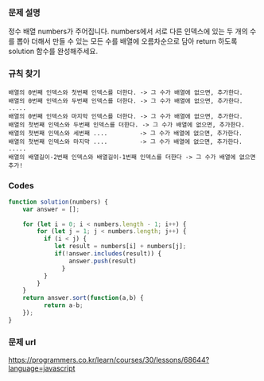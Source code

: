 ### 문제 설명

정수 배열 numbers가 주어집니다. numbers에서 서로 다른 인덱스에 있는 두 개의 수를 뽑아 더해서 만들 수 있는 모든 수를 배열에 오름차순으로 담아 return 하도록 solution 함수를 완성해주세요.




### 규칙 찾기 

```
배열의 0번째 인덱스와 첫번째 인덱스를 더한다. -> 그 수가 배열에 없으면, 추가한다.
배열의 0번째 인덱스와 두번째 인덱스를 더한다. -> 그 수가 배열에 없으면, 추가한다.
.....
배열의 0번째 인덱스와 마지막 인덱스를 더한다. -> 그 수가 배열에 없으면, 추가한다.
배열의 첫번째 인덱스와 두번째 인덱스를 더한다. -> 그 수가 배열에 없으면, 추가한다.
배열의 첫번째 인덱스와 세번째 ....         -> 그 수가 배열에 없으면, 추가한다.
배열의 첫번째 인덱스와 마지막 ....         -> 그 수가 배열에 없으면, 추가한다.
.....
배열의 배열길이-2번째 인덱스와 배열길이-1번째 인덱스를 더한다 -> 그 수가 배열에 없으면 추가!
```




### Codes

```javascript
function solution(numbers) {
    var answer = [];
    
    for (let i = 0; i < numbers.length - 1; i++) {
        for (let j = 1; j < numbers.length; j++) {
          if (i < j) { 
             let result = numbers[i] + numbers[j]; 
             if(!answer.includes(result)) {
                 answer.push(result)
               } 
          }    
        } 
    }
    return answer.sort(function(a,b) {
          return a-b;
    });
}
```



### 문제 url

https://programmers.co.kr/learn/courses/30/lessons/68644?language=javascript

